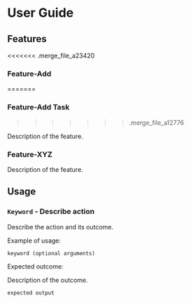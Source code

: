 # User Guide

## Features 

<<<<<<< .merge_file_a23420
### Feature-Add
=======
### Feature-Add Task
>>>>>>> .merge_file_a12776

Description of the feature.

### Feature-XYZ

Description of the feature.

## Usage

### `Keyword` - Describe action

Describe the action and its outcome.

Example of usage: 

`keyword (optional arguments)`

Expected outcome:

Description of the outcome.

```
expected output
```
